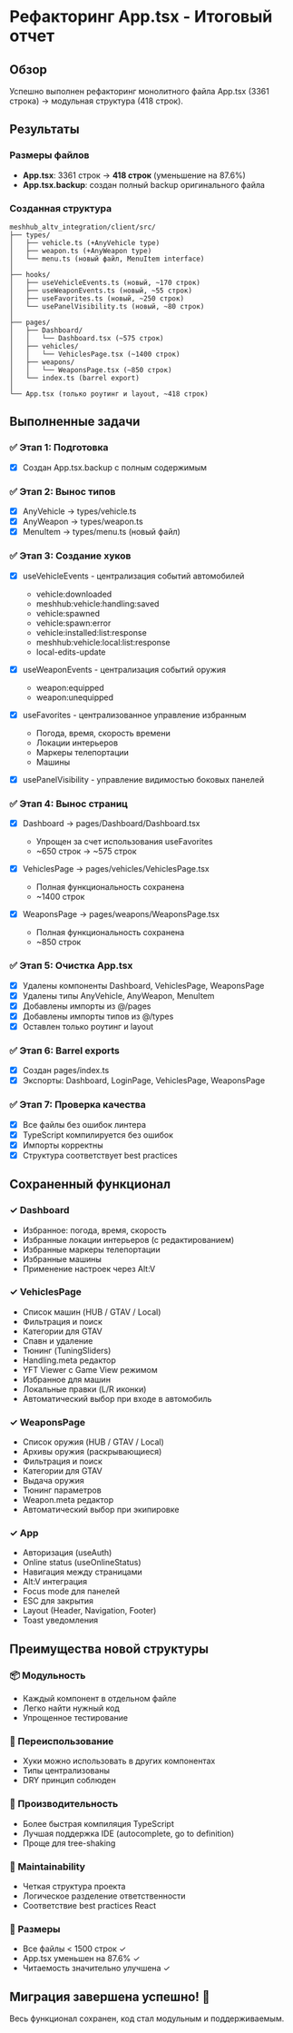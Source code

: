 # Рефакторинг App.tsx - Итоговый отчет

## Обзор
Успешно выполнен рефакторинг монолитного файла App.tsx (3361 строка) → модульная структура (418 строк).

## Результаты

### Размеры файлов
- **App.tsx**: 3361 строк → **418 строк** (уменьшение на 87.6%)
- **App.tsx.backup**: создан полный backup оригинального файла

### Созданная структура

```
meshhub_altv_integration/client/src/
├── types/
│   ├── vehicle.ts (+AnyVehicle type)
│   ├── weapon.ts (+AnyWeapon type)
│   └── menu.ts (новый файл, MenuItem interface)
│
├── hooks/
│   ├── useVehicleEvents.ts (новый, ~170 строк)
│   ├── useWeaponEvents.ts (новый, ~55 строк)
│   ├── useFavorites.ts (новый, ~250 строк)
│   └── usePanelVisibility.ts (новый, ~80 строк)
│
├── pages/
│   ├── Dashboard/
│   │   └── Dashboard.tsx (~575 строк)
│   ├── vehicles/
│   │   └── VehiclesPage.tsx (~1400 строк)
│   ├── weapons/
│   │   └── WeaponsPage.tsx (~850 строк)
│   └── index.ts (barrel export)
│
└── App.tsx (только роутинг и layout, ~418 строк)
```

## Выполненные задачи

### ✅ Этап 1: Подготовка
- [x] Создан App.tsx.backup с полным содержимым

### ✅ Этап 2: Вынос типов
- [x] AnyVehicle → types/vehicle.ts
- [x] AnyWeapon → types/weapon.ts
- [x] MenuItem → types/menu.ts (новый файл)

### ✅ Этап 3: Создание хуков
- [x] useVehicleEvents - централизация событий автомобилей
  - vehicle:downloaded
  - meshhub:vehicle:handling:saved
  - vehicle:spawned
  - vehicle:spawn:error
  - vehicle:installed:list:response
  - meshhub:vehicle:local:list:response
  - local-edits-update
  
- [x] useWeaponEvents - централизация событий оружия
  - weapon:equipped
  - weapon:unequipped
  
- [x] useFavorites - централизованное управление избранным
  - Погода, время, скорость времени
  - Локации интерьеров
  - Маркеры телепортации
  - Машины
  
- [x] usePanelVisibility - управление видимостью боковых панелей

### ✅ Этап 4: Вынос страниц
- [x] Dashboard → pages/Dashboard/Dashboard.tsx
  - Упрощен за счет использования useFavorites
  - ~650 строк → ~575 строк
  
- [x] VehiclesPage → pages/vehicles/VehiclesPage.tsx
  - Полная функциональность сохранена
  - ~1400 строк
  
- [x] WeaponsPage → pages/weapons/WeaponsPage.tsx
  - Полная функциональность сохранена
  - ~850 строк

### ✅ Этап 5: Очистка App.tsx
- [x] Удалены компоненты Dashboard, VehiclesPage, WeaponsPage
- [x] Удалены типы AnyVehicle, AnyWeapon, MenuItem
- [x] Добавлены импорты из @/pages
- [x] Добавлены импорты типов из @/types
- [x] Оставлен только роутинг и layout

### ✅ Этап 6: Barrel exports
- [x] Создан pages/index.ts
- [x] Экспорты: Dashboard, LoginPage, VehiclesPage, WeaponsPage

### ✅ Этап 7: Проверка качества
- [x] Все файлы без ошибок линтера
- [x] TypeScript компилируется без ошибок
- [x] Импорты корректны
- [x] Структура соответствует best practices

## Сохраненный функционал

### ✓ Dashboard
- Избранное: погода, время, скорость
- Избранные локации интерьеров (с редактированием)
- Избранные маркеры телепортации
- Избранные машины
- Применение настроек через Alt:V

### ✓ VehiclesPage
- Список машин (HUB / GTAV / Local)
- Фильтрация и поиск
- Категории для GTAV
- Спавн и удаление
- Тюнинг (TuningSliders)
- Handling.meta редактор
- YFT Viewer с Game View режимом
- Избранное для машин
- Локальные правки (L/R иконки)
- Автоматический выбор при входе в автомобиль

### ✓ WeaponsPage
- Список оружия (HUB / GTAV / Local)
- Архивы оружия (раскрывающиеся)
- Фильтрация и поиск
- Категории для GTAV
- Выдача оружия
- Тюнинг параметров
- Weapon.meta редактор
- Автоматический выбор при экипировке

### ✓ App
- Авторизация (useAuth)
- Online status (useOnlineStatus)
- Навигация между страницами
- Alt:V интеграция
- Focus mode для панелей
- ESC для закрытия
- Layout (Header, Navigation, Footer)
- Toast уведомления

## Преимущества новой структуры

### 📦 Модульность
- Каждый компонент в отдельном файле
- Легко найти нужный код
- Упрощенное тестирование

### 🔄 Переиспользование
- Хуки можно использовать в других компонентах
- Типы централизованы
- DRY принцип соблюден

### 🚀 Производительность
- Более быстрая компиляция TypeScript
- Лучшая поддержка IDE (autocomplete, go to definition)
- Проще для tree-shaking

### 🧹 Maintainability
- Четкая структура проекта
- Логическое разделение ответственности
- Соответствие best practices React

### 📏 Размеры
- Все файлы < 1500 строк ✓
- App.tsx уменьшен на 87.6% ✓
- Читаемость значительно улучшена ✓

## Миграция завершена успешно! 🎉

Весь функционал сохранен, код стал модульным и поддерживаемым.

